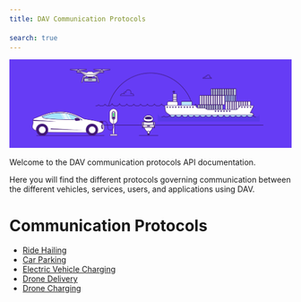 ```yaml
---
title: DAV Communication Protocols

search: true
---
```


<p class="header-image"><img src="/images/header.png" alt="DAV Communication Protocols"></p>

Welcome to the DAV communication protocols API documentation.

Here you will find the different protocols governing communication between the different vehicles, services, users, and applications using DAV.

# Communication Protocols
<ul>
  <li>
    <a href="./protocol/ride_hailing.html">Ride Hailing</a>
  </li>
  <li>
    <a href="./protocol/car_parking.html">Car Parking</a>
  </li>
  <li>
    <a href="./protocol/ev_charging.html">Electric Vehicle Charging</a>
  </li>
  <li>
    <a href="./protocol/drone_delivery.html">Drone Delivery</a>
  </li>
  <li>
    <a href="./protocol/drone_charging.html">Drone Charging</a>
  </li>
</ul>

